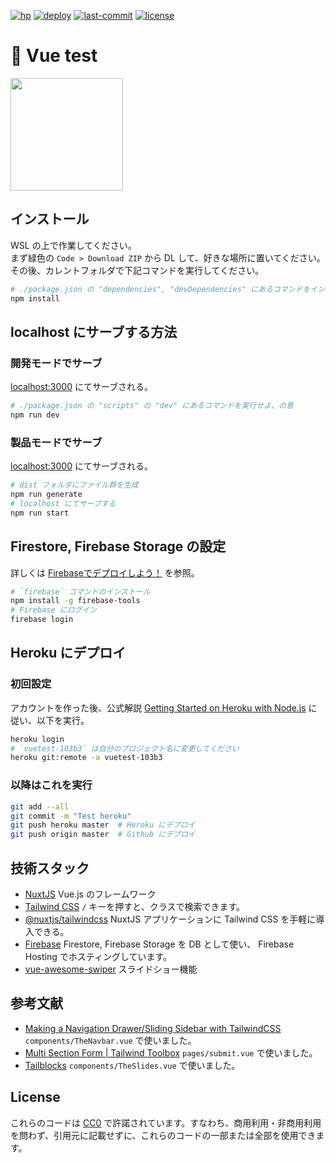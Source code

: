 [![hp](https://raw.githubusercontent.com/moyomogi/vuetest/master/docs/hp.svg)](https://vuetest-103b3.herokuapp.com)
[![deploy](https://github.com/moyomogi/vuetest/actions/workflows/deploy-on-merge.yml/badge.svg)](https://github.com/moyomogi/vuetest/actions/workflows/deploy-on-merge.yml)
[![last-commit](https://img.shields.io/github/last-commit/moyomogi/vuetest)](https://github.com/moyomogi/vuetest/commits/master)
[![license](https://img.shields.io/badge/license-CC0-blue)](https://creativecommons.org/publicdomain/zero/1.0/deed.ja)

# 🌸 Vue test
<img src="https://i.imgur.com/R9YV2YX.png" width="180">  

## インストール
WSL の上で作業してください。  
まず緑色の `Code > Download ZIP` から DL して、好きな場所に置いてください。その後、カレントフォルダで下記コマンドを実行してください。  
```sh
# ./package.json の "dependencies", "devDependencies" にあるコマンドをインストール
npm install
```

## localhost にサーブする方法
### 開発モードでサーブ
[localhost:3000](http://localhost:3000) にてサーブされる。
```sh
# ./package.json の "scripts" の "dev" にあるコマンドを実行せよ、の意
npm run dev
```

### 製品モードでサーブ
[localhost:3000](http://localhost:3000) にてサーブされる。
```sh
# dist フォルダにファイル群を生成
npm run generate
# localhost にてサーブする
npm run start
```

## Firestore, Firebase Storage の設定
詳しくは [Firebaseでデプロイしよう！](https://qiita.com/hiroki-harada/items/ca22ac177db68e3c3796) を参照。
```sh
# `firebase` コマンドのインストール
npm install -g firebase-tools
# Firebase にログイン
firebase login
```

## Heroku にデプロイ
### 初回設定
アカウントを作った後、公式解説 [Getting Started on Heroku with Node.js](https://devcenter.heroku.com/articles/getting-started-with-nodejs) に従い、以下を実行。
```sh
heroku login
# `vuetest-103b3` は自分のプロジェクト名に変更してください
heroku git:remote -a vuetest-103b3
```

### 以降はこれを実行
```sh
git add --all
git commit -m "Test heroku"
git push heroku master  # Heroku にデプロイ
git push origin master  # Github にデプロイ
```

## 技術スタック
- [NuxtJS](https://nuxtjs.org/ja/docs/get-started/installation/)
  Vue.js のフレームワーク
- [Tailwind CSS](https://tailwindcss.com/docs/installation)
  `/` キーを押すと、クラスで検索できます。
- [@nuxtjs/tailwindcss](https://tailwindcss.nuxtjs.org)
  NuxtJS アプリケーションに Tailwind CSS を手軽に導入できる。
- [Firebase](https://firebase.google.com/)
  Firestore, Firebase Storage を DB として使い、
  Firebase Hosting でホスティングしています。
- [vue-awesome-swiper](https://github.surmon.me/vue-awesome-swiper/)
  スライドショー機能

## 参考文献
- [Making a Navigation Drawer/Sliding Sidebar with TailwindCSS](https://dev.to/fayaz/making-a-navigation-drawer-sliding-sidebar-with-tailwindcss-blueprint-581l)
  `components/TheNavbar.vue` で使いました。
- [Multi Section Form | Tailwind Toolbox](https://www.tailwindtoolbox.com/templates/multi-section-form)
  `pages/submit.vue` で使いました。
- [Tailblocks](https://tailblocks.cc)
  `components/TheSlides.vue` で使いました。

## License
これらのコードは [CC0](https://creativecommons.org/publicdomain/zero/1.0/deed.ja) で許諾されています。すなわち、商用利用・非商用利用を問わず、引用元に記載せずに、これらのコードの一部または全部を使用できます。
